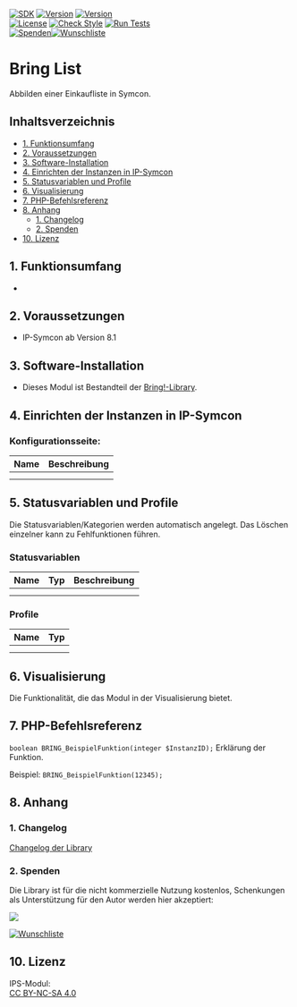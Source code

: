 [![SDK](https://img.shields.io/badge/Symcon-PHPModul-red.svg)](https://www.symcon.de/service/dokumentation/entwicklerbereich/sdk-tools/sdk-php/)
[![Version](https://img.shields.io/badge/Modul%20Version-1.20-blue.svg)]()
[![Version](https://img.shields.io/badge/Symcon%20Version-8.1%20%3E-green.svg)](https://www.symcon.de/de/service/dokumentation/installation/migrationen/v80-v81-q3-2025/)  
[![License](https://img.shields.io/badge/License-CC%20BY--NC--SA%204.0-green.svg)](https://creativecommons.org/licenses/by-nc-sa/4.0/)
[![Check Style](https://github.com/Nall-chan/bring-symcon/workflows/Check%20Style/badge.svg)](https://github.com/Nall-chan/bring-symcon/actions)
[![Run Tests](https://github.com/Nall-chan/bring-symcon/workflows/Run%20Tests/badge.svg)](https://github.com/Nall-chan/bring-symcon/actions)  
[![Spenden](https://www.paypalobjects.com/de_DE/DE/i/btn/btn_donate_SM.gif)](#2-spenden)[![Wunschliste](https://img.shields.io/badge/Wunschliste-Amazon-ff69fb.svg)](#2-spenden)  

# Bring List  <!-- omit in toc -->
Abbilden einer Einkaufliste in Symcon.  

## Inhaltsverzeichnis<!-- omit in toc -->

- [1. Funktionsumfang](#1-funktionsumfang)
- [2. Voraussetzungen](#2-voraussetzungen)
- [3. Software-Installation](#3-software-installation)
- [4. Einrichten der Instanzen in IP-Symcon](#4-einrichten-der-instanzen-in-ip-symcon)
- [5. Statusvariablen und Profile](#5-statusvariablen-und-profile)
- [6. Visualisierung](#6-visualisierung)
- [7. PHP-Befehlsreferenz](#7-php-befehlsreferenz)
- [8. Anhang](#8-anhang)
  - [1. Changelog](#1-changelog)
  - [2. Spenden](#2-spenden)
- [10. Lizenz](#10-lizenz)

## 1. Funktionsumfang

*

## 2. Voraussetzungen

* IP-Symcon ab Version 8.1

## 3. Software-Installation

* Dieses Modul ist Bestandteil der [Bring!-Library](../README.md#2-software-installation). 

## 4. Einrichten der Instanzen in IP-Symcon

### Konfigurationsseite:  <!-- omit in toc -->

| Name | Beschreibung |
| ---- | ------------ |
|      |
|      |

## 5. Statusvariablen und Profile

Die Statusvariablen/Kategorien werden automatisch angelegt. Das Löschen einzelner kann zu Fehlfunktionen führen.

### Statusvariablen <!-- omit in toc -->

| Name | Typ | Beschreibung |
| ---- | --- | ------------ |
|      |
|      |

### Profile <!-- omit in toc -->

| Name | Typ |
| ---- | --- |
|      |
|      |

## 6. Visualisierung

Die Funktionalität, die das Modul in der Visualisierung bietet.

## 7. PHP-Befehlsreferenz

`boolean BRING_BeispielFunktion(integer $InstanzID);`
Erklärung der Funktion.

Beispiel:
`BRING_BeispielFunktion(12345);`

## 8. Anhang

### 1. Changelog

[Changelog der Library](../README.md#2-changelog)

### 2. Spenden

Die Library ist für die nicht kommerzielle Nutzung kostenlos, Schenkungen als Unterstützung für den Autor werden hier akzeptiert:  

<a href="https://www.paypal.com/donate?hosted_button_id=G2SLW2MEMQZH2" target="_blank"><img src="https://www.paypalobjects.com/de_DE/DE/i/btn/btn_donate_LG.gif" border="0" /></a>  

[![Wunschliste](https://img.shields.io/badge/Wunschliste-Amazon-ff69fb.svg)](https://www.amazon.de/hz/wishlist/ls/YU4AI9AQT9F?ref_=wl_share) 

## 10. Lizenz

  IPS-Modul:  
  [CC BY-NC-SA 4.0](https://creativecommons.org/licenses/by-nc-sa/4.0/)  
